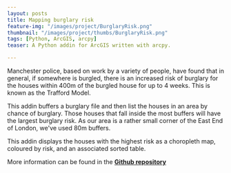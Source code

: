 ```yaml
---
layout: posts
title: Mapping burglary risk
feature-img: "/images/project/BurglaryRisk.png"
thumbnail: "/images/project/thumbs/BurglaryRisk.png"
tags: [Python, ArcGIS, arcpy]
teaser: A Python addin for ArcGIS written with arcpy.

---
```



Manchester police, based on work by a variety of people, have found that in general, if somewhere is burgled, there is an increased risk of burglary for the houses within 400m of the burgled house for up to 4 weeks. This is known as the Trafford Model.

This addin buffers a burglary file and then list the houses in an area by chance of burglary. Those houses that fall inside the most buffers will have the largest burglary risk. As our area is a rather small corner of the East End of London, we've used 80m buffers.

This addin displays the houses with the highest risk as a choropleth map, coloured by risk, and an associated sorted table.

More information can be found in the [**Github repository**](https://github.com/mednche/AdvancedProgrammingSkills/tree/master/AddinArcGIS)
